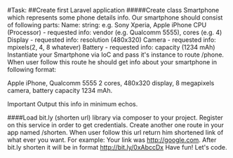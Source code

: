 #Task:
##Create first Laravel application
#####Create class Smartphone which represents some phone details info. 
Our smartphone should consist of following parts: Name: string: e.g. Sony Xperia, Apple iPhone CPU (Processor) - requested info: vendor (e.g. Qualcomm 5555), cores (e.g. 4) Display - requested info: resolution (480x320) Camera - requested info: mpixels(2, 4, 8 whatever) Battery - requested info: capacity (1234 mAh)
Instantiate your Smartphone via IoC and pass it's instance to route /phone. When user follow this route he should get info about your smartphone in following format:

Apple iPhone, Qualcomm 5555 2 cores, 480x320 display, 8 megapixels camera, battery capacity 1234 mAh.

Important Output this info in minimum echos.

####Load bit.ly (shorten url) library via composer to your project. 
Register on this service in order to get credentials. Create another one route in your app named /shorten. When user follow this url return him shortened link of what ever you want. For example: Your link was http://google.com. After bit.ly shorten it will be in format http://bit.ly/0xAbccDx
Have fun! Let's code.